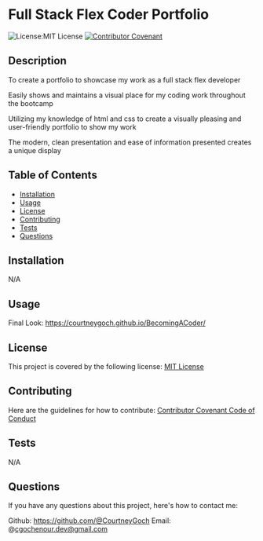 # Full Stack Flex Coder Portfolio
  ![License:MIT License](https://img.shields.io/badge/License-MIT-yellow.svg) [![Contributor Covenant](https://img.shields.io/badge/Contributor%20Covenant-2.1-4baaaa.svg)](code_of_conduct.md)

  ## Description
  
  To create a portfolio to showcase my work as a full stack flex developer 
  
  Easily shows and maintains a visual place for my coding work throughout the bootcamp
  
  Utilizing my knowledge of html and css to create a visually pleasing and user-friendly portfolio to show my work
  
  The modern, clean presentation and ease of information presented creates a unique display 
  
  
  ## Table of Contents
  
  - [Installation](#installation)
  - [Usage](#usage)
  - [License](#license)
  - [Contributing](#contributing)
  - [Tests](#tests)
  - [Questions](#questions)
  
  ## Installation
  
  N/A
  
  ## Usage
  
  Final Look: https://courtneygoch.github.io/BecomingACoder/
  
  ## License
  This project is covered by the following license: 
  [MIT License](https://choosealicense.com/licenses/mit/)
  
  ## Contributing
  
  Here are the guidelines for how to contribute:
  [Contributor Covenant Code of Conduct](https://www.contributor-covenant.org/version/2/1/code_of_conduct/)
  
  ## Tests
  
  N/A
  
  ## Questions
  
  If you have any questions about this project, here's how to contact me:
  
  Github: https://github.com/@CourtneyGoch
  Email: @cgochenour.dev@gmail.com
  